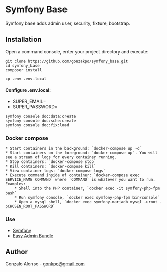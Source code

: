 # Symfony Base

Symfony base adds admin user, security, fixture, bootstrap.

## Installation

Open a command console, enter your project directory and execute:

```console
git clone https://github.com/gonzakpo/symfony_base.git
cd symfony_base
composer install
```

```console
cp .env .env.local
```

#### Configure .env.local:
- SUPER_EMAIL=
- SUPER_PASSWORD=

```console
symfony console doc:data:create
symfony console doc:sche:create
symfony console doc:fix:load
```
### Docker compose

    * Start containers in the background: `docker-compose up -d`
    * Start containers on the foreground: `docker-compose up`. You will see a stream of logs for every container running.
    * Stop containers: `docker-compose stop`
    * Kill containers: `docker-compose kill`
    * View container logs: `docker-compose logs`
    * Execute command inside of container: `docker-compose exec SERVICE_NAME COMMAND` where `COMMAND` is whatever you want to run. Examples:
        * Shell into the PHP container, `docker exec -it symfony-php-fpm bash`
        * Run symfony console, `docker exec symfony-php-fpm bin/console`
        * Open a mysql shell, `docker exec symfony-mariadb mysql -uroot -pCHOSEN_ROOT_PASSWORD`

### Use
- [Symfony](https://symfony.com)
- [Easy Admin Bundle](https://symfony.com/doc/master/bundles/EasyAdminBundle/index.html)

## Author
Gonzalo Alonso - gonkpo@gmail.com
